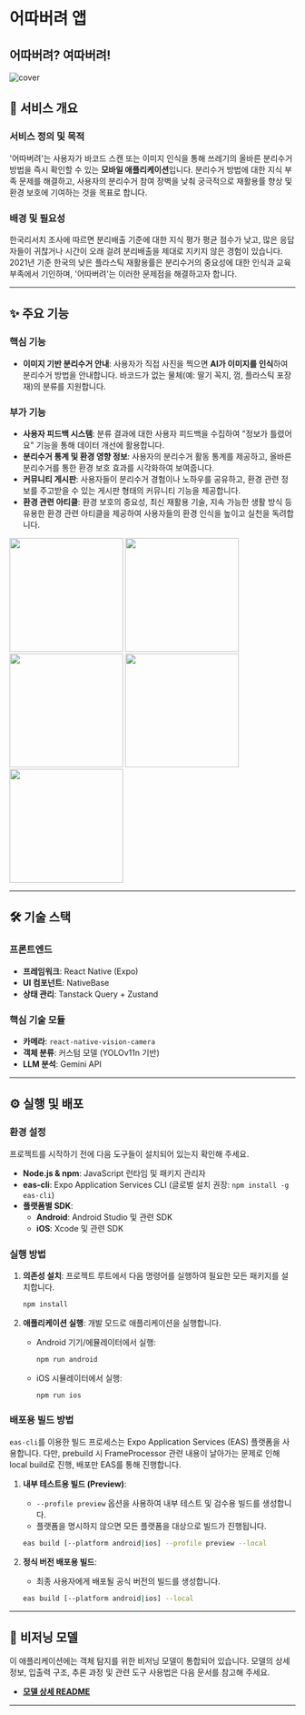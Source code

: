 # 어따버려 앱

어따버려? 여따버려!
---

![cover](./model/docs/cover.png)

## 🚀 서비스 개요

### 서비스 정의 및 목적

'어따버려'는 사용자가 바코드 스캔 또는 이미지 인식을 통해 쓰레기의 올바른 분리수거 방법을 즉시 확인할 수 있는 **모바일 애플리케이션**입니다. 분리수거 방법에 대한 지식 부족 문제를 해결하고, 사용자의 분리수거 참여 장벽을 낮춰 궁극적으로 재활용률 향상 및 환경 보호에 기여하는 것을 목표로 합니다.

### 배경 및 필요성

한국리서치 조사에 따르면 분리배출 기준에 대한 지식 평가 평균 점수가 낮고, 많은 응답자들이 귀찮거나 시간이 오래 걸려 분리배출을 제대로 지키지 않은 경험이 있습니다. 2021년 기준 한국의 낮은 플라스틱 재활용률은 분리수거의 중요성에 대한 인식과 교육 부족에서 기인하며, '어따버려'는 이러한 문제점을 해결하고자 합니다.

-----

## ✨ 주요 기능

### 핵심 기능

  * **이미지 기반 분리수거 안내**: 사용자가 직접 사진을 찍으면 **AI가 이미지를 인식**하여 분리수거 방법을 안내합니다. 바코드가 없는 물체(예: 딸기 꼭지, 껌, 플라스틱 포장재)의 분류를 지원합니다.

### 부가 기능

  * **사용자 피드백 시스템**: 분류 결과에 대한 사용자 피드백을 수집하여 "정보가 틀렸어요" 기능을 통해 데이터 개선에 활용합니다.
  * **분리수거 통계 및 환경 영향 정보**: 사용자의 분리수거 활동 통계를 제공하고, 올바른 분리수거를 통한 환경 보호 효과를 시각화하여 보여줍니다.
  * **커뮤니티 게시판**: 사용자들이 분리수거 경험이나 노하우를 공유하고, 환경 관련 정보를 주고받을 수 있는 게시판 형태의 커뮤니티 기능을 제공합니다.
  * **환경 관련 아티클**: 환경 보호의 중요성, 최신 재활용 기술, 지속 가능한 생활 방식 등 유용한 환경 관련 아티클을 제공하여 사용자들의 환경 인식을 높이고 실천을 독려합니다.

<img width="200" src="./model/docs/home.png"/> <img width="200" src="./model/docs/community.png"/> <img width="200" src="./model/docs/scan.png"/> <img width="200" src="./model/docs/map.png"/> <img width="200" src="./model/docs/my.png"/>

-----

## 🛠️ 기술 스택

### 프론트엔드

  * **프레임워크**: React Native (Expo)
  * **UI 컴포넌트**: NativeBase
  * **상태 관리**: Tanstack Query + Zustand

### 핵심 기술 모듈

  * **카메라**: `react-native-vision-camera`
  * **객체 분류**: 커스텀 모델 (YOLOv11n 기반)
  * **LLM 분석**: Gemini API
  
-----

## ⚙️ 실행 및 배포

### 환경 설정

프로젝트를 시작하기 전에 다음 도구들이 설치되어 있는지 확인해 주세요.

  * **Node.js & npm**: JavaScript 런타임 및 패키지 관리자
  * **eas-cli**: Expo Application Services CLI (글로벌 설치 권장: `npm install -g eas-cli`)
  * **플랫폼별 SDK**:
      * **Android**: Android Studio 및 관련 SDK
      * **iOS**: Xcode 및 관련 SDK

### 실행 방법

1.  **의존성 설치**: 프로젝트 루트에서 다음 명령어를 실행하여 필요한 모든 패키지를 설치합니다.

    ```bash
    npm install
    ```

2.  **애플리케이션 실행**: 개발 모드로 애플리케이션을 실행합니다.

      * Android 기기/에뮬레이터에서 실행:
        ```bash
        npm run android
        ```
      * iOS 시뮬레이터에서 실행:
        ```bash
        npm run ios
        ```

### 배포용 빌드 방법

`eas-cli`를 이용한 빌드 프로세스는 Expo Application Services (EAS) 플랫폼을 사용합니다. 다만, prebuild 시 FrameProcessor 관련 내용이 날아가는 문제로 인해 local build로 진행, 배포만 EAS를 통해 진행합니다.

1.  **내부 테스트용 빌드 (Preview)**:

      * `--profile preview` 옵션을 사용하여 내부 테스트 및 검수용 빌드를 생성합니다.
      * 플랫폼을 명시하지 않으면 모든 플랫폼을 대상으로 빌드가 진행됩니다.

    <!-- end list -->

    ```bash
    eas build [--platform android|ios] --profile preview --local
    ```

2.  **정식 버전 배포용 빌드**:

      * 최종 사용자에게 배포될 공식 버전의 빌드를 생성합니다.

    <!-- end list -->

    ```bash
    eas build [--platform android|ios] --local
    ```

-----

## 🤖 비저닝 모델

이 애플리케이션에는 객체 탐지를 위한 비저닝 모델이 통합되어 있습니다. 모델의 상세 정보, 입출력 구조, 추론 과정 및 관련 도구 사용법은 다음 문서를 참고해 주세요.

  * [**모델 상세 README**](./model/README.md)

-----